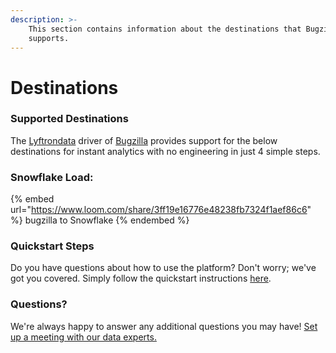 ```yaml
---
description: >-
    This section contains information about the destinations that Bugzilla
    supports.
---
```


# Destinations

### Supported Destinations

The [Lyftrondata](https://www.lyftrondata.com/) driver of [Bugzilla](https://www.lyftrondata.com/integration/business-analytics/bugzilla/) provides support for the below destinations for instant analytics with no engineering in just 4 simple steps.

### Snowflake Load:

{% embed url="https://www.loom.com/share/3ff19e16776e48238fb7324f1aef86c6" %}
bugzilla to Snowflake
{% endembed %}

### Quickstart Steps

Do you have questions about how to use the platform? Don't worry; we've got you covered. Simply follow the quickstart instructions [here](README.md).

### Questions? <a href="#questions" id="questions"></a>

We're always happy to answer any additional questions you may have! [Set up a meeting with our data experts.](https://www.lyftrondata.com/book-a-meeting/)
